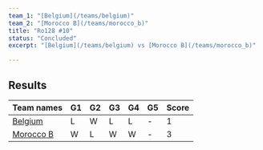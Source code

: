 ```yaml
---
team_1: "[Belgium](/teams/belgium)"
team_2: "[Morocco B](/teams/morocco_b)"
title: "Ro128 #10"
status: "Concluded"
excerpt: "[Belgium](/teams/belgium) vs [Morocco B](/teams/morocco_b)"

---
```

## Results

| Team names | G1 | G2 | G3 | G4 | G5 | Score |
| -- | -- | -- | -- | -- | -- | -- |
| [Belgium](/teams/belgium) | L | W | L | L | - | 1 |
| [Morocco B](/teams/morocco_b) | W | L | W | W | - | 3 |
